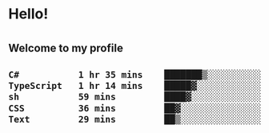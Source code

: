 
<h1>Hello!<h1>
<h2>Welcome to my profile<h2>

<!--START_SECTION:waka-->

```txt
C#           1 hr 35 mins    ███████▒░░░░░░░░░░░░░░░░░   28.99 %
TypeScript   1 hr 14 mins    █████▓░░░░░░░░░░░░░░░░░░░   22.71 %
sh           59 mins         ████▓░░░░░░░░░░░░░░░░░░░░   18.11 %
CSS          36 mins         ██▓░░░░░░░░░░░░░░░░░░░░░░   11.04 %
Text         29 mins         ██▒░░░░░░░░░░░░░░░░░░░░░░   08.99 %
```

<!--END_SECTION:waka-->
